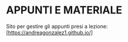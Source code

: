 # APPUNTI E MATERIALE


Sito per gestire gli appunti presi a lezione: [https://andreagonzalez1.github.io/]
